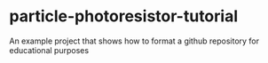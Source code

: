 # particle-photoresistor-tutorial
An example project that shows how to format a github repository for educational purposes
